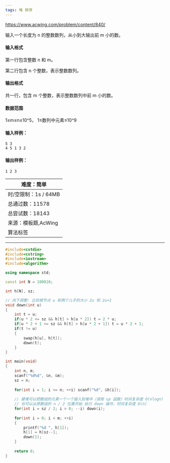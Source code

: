 ```yaml
---
tags: 堆 排序
---
```




https://www.acwing.com/problem/content/840/



输入一个长度为 n 的整数数列，从小到大输出前 m 小的数。

#### 输入格式

第一行包含整数 n 和 m。

第二行包含 n 个整数，表示整数数列。

#### 输出格式

共一行，包含 m 个整数，表示整数数列中前 m 小的数。

#### 数据范围

1≤m≤n≤10^5，
1≤数列中元素≤10^9

#### 输入样例：

```
5 3
4 5 1 3 2
```

#### 输出样例：

```
1 2 3
```

| 难度：**简单**       |
| -------------------- |
| 时/空限制：1s / 64MB |
| 总通过数：11578      |
| 总尝试数：18143      |
| 来源：模板题,AcWing  |
| 算法标签             |

------



```cpp
#include<cstdio>
#include<cstring>
#include<iostream>
#include<algorithm>

using namespace std;

const int N = 100010;

int h[N], sz;

// 向下调整: 比较根节点 u 和两个儿子的大小 2u 和 2u+1
void down(int u)
{
    int t = u;
    if(u * 2 <= sz && h[t] > h[u * 2]) t = 2 * u;
    if(u * 2 + 1 <= sz && h[t] > h[u * 2 + 1]) t = u * 2 + 1;
    if(t != u)
    {
        swap(h[u], h[t]);
        down(t);
    }
}

int main(void)
{
    int n, m;
    scanf("%d%d", &n, &m);
    sz = n;
    
    for(int i = 1; i <= n; ++i) scanf("%d", &h[i]);
    
    // 建堆可以把数组的元素一个一个插入到堆中（调用 up 函数）时间复杂度 O(nlogn)
    // 也可以从原数组的 n / 2 位置开始 执行 down 操作，时间复杂度 O(n)
    for(int i = sz / 2; i > 0; --i) down(i);
    
    for(int i = 0; i < m; ++i)
    {
        printf("%d ", h[1]);
        h[1] = h[sz--];
        down(1);
    }
    
    return 0;
}
```

